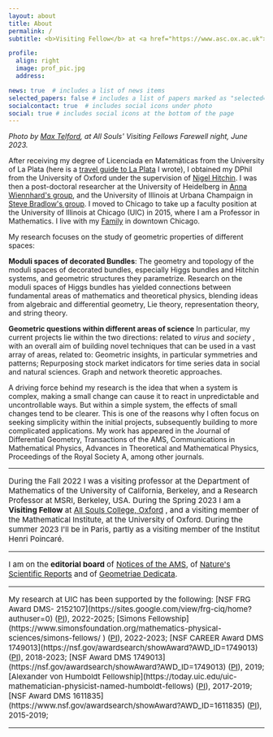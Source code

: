 ```yaml
---
layout: about
title: About
permalink: /
subtitle: <b>Visiting Fellow</b> at <a href="https://www.asc.ox.ac.uk">All Souls College, Oxford</a>  and <b>Professor</b> of <a href="https://mscs.uic.edu">Mathematics, Statistics, and Computer Science</a>, University of Illinois Chicago

profile:
  align: right
  image: prof_pic.jpg
  address:  

news: true  # includes a list of news items
selected_papers: false # includes a list of papers marked as "selected={true}"
socialcontact: true  # includes social icons under photo
social: true # includes social icons at the bottom of the page
---
```


<!-- Google tag (gtag.js) -->
<script async src="https://www.googletagmanager.com/gtag/js?id=G-FZGCT9KEL3"></script>
<script>
  window.dataLayer = window.dataLayer || [];
  function gtag(){dataLayer.push(arguments);}
  gtag('js', new Date());

  gtag('config', 'G-FZGCT9KEL3');
</script>

<i> Photo by [Max Telford](https://www.ucl.ac.uk/biosciences/people/max-telford), at All Souls' Visiting Fellows Farewell night,  June 2023. </i>

After receiving my degree of Licenciada en Matemáticas from the University of La Plata (here is a [travel guide to La Plata](https://lauraschaposnik.github.io/laplata/) I wrote), I obtained my DPhil from the University of Oxford under the supervision of [Nigel Hitchin](https://people.maths.ox.ac.uk/hitchin/). I was then a post-doctoral researcher at the University of Heidelberg in [Anna Wiennhard's group](https://www.mathi.uni-heidelberg.de/%7Ewienhard/), and the University of Illinois at Urbana Champaign in [Steve Bradlow's group](https://faculty.math.illinois.edu/%7Ebradlow/bradlow_index2.html).  I moved to Chicago to take up a faculty position at the University of Illinois at Chicago (UIC) in 2015, where I  am a Professor in Mathematics.  I live with my [Family](https://lauraschaposnik.github.io/family/) in downtown Chicago. 

My research focuses on the study of geometric properties of different spaces: 

<b>Moduli spaces of decorated Bundles</b>: The geometry and topology of the moduli spaces of decorated bundles, especially Higgs bundles and Hitchin systems, and geometric structures they parametrize.  Research on  the moduli spaces of Higgs bundles has yielded connections between fundamental areas of mathematics and theoretical physics, blending ideas from algebraic and differential geometry, Lie theory, representation theory, and string theory.      


<b>Geometric questions within different areas of science</b> In particular, my current projects lie within the two directions: related to <i>virus</i> and <i>society</i> , with an overall aim of building novel techniques that can be used in a vast array of areas, related to: Geometric insights, in particular symmetries and patterns; Repurposing stock market indicators for time series data in social and natural sciences. Graph and network theoretic approaches. 
        
        
A driving force behind my research is the idea that when a system is complex, making a small change can cause it to react in unpredictable and uncontrollable ways. But within a simple system, the effects of small changes tend to be clearer. This is one of the reasons why I often focus on seeking simplicity within the initial projects, subsequently building to more complicated applications.   My  work has appeared in the Journal of Differential Geometry, Transactions of the AMS, Communications in Mathematical Physics, Advances in Theoretical and Mathematical Physics,  Proceedings of the Royal Society A, among other journals.


<hr>
<span style="font-size:15px">

During the Fall 2022 I was a visiting professor at the Department of Mathematics of the University of California, Berkeley, and a Research Professor at MSRI, Berkeley, USA. During the Spring 2023 I am a <b> Visiting Fellow</b> at <a href="https://www.asc.ox.ac.uk">All Souls College, Oxford</a> , and a visiting member of the Mathematical Institute, at the University of Oxford. During the summer 2023 I'll be in Paris, partly as a visiting member of the Institut Henri Poincaré. 

<hr>
<span style="font-size:15px">

I am on the <b>editorial board</b> of [Notices of the AMS](https://www.ams.org/notices), of  [Nature's Scientific Reports](https://www.nature.com/srep/) and of [Geometriae Dedicata](https://www.springer.com/journal/10711/editors).  

<hr>
<span style="font-size:15px">
My research at UIC has been supported by the following: [NSF FRG Award DMS- 2152107](https://sites.google.com/view/frg-ciq/home?authuser=0) (<a href="https://sites.google.com/view/frg-ciq/home?authuser=0">PI</a>), 2022-2025; 
  [Simons Fellowship](https://www.simonsfoundation.org/mathematics-physical-sciences/simons-fellows/
) (<a href="https://ras.mit.edu/education-and-career-resources/glossary#term165">PI</a>), 2022-2023;
 [NSF CAREER Award DMS 1749013](https://nsf.gov/awardsearch/showAward?AWD_ID=1749013) (<a href="https://ras.mit.edu/education-and-career-resources/glossary#term165">PI</a>), 2018-2023;
[NSF  Award DMS 1749013](https://nsf.gov/awardsearch/showAward?AWD_ID=1749013) (<a href="https://ras.mit.edu/education-and-career-resources/glossary#term165">PI</a>), 2019;  
[Alexander von Humboldt Fellowship](https://today.uic.edu/uic-mathematician-physicist-named-humboldt-fellows) (<a href="https://ras.mit.edu/education-and-career-resources/glossary#term165">PI</a>), 2017-2019;
[NSF  Award DMS 1611835](https://www.nsf.gov/awardsearch/showAward?AWD_ID=1611835) (<a href="https://ras.mit.edu/education-and-career-resources/glossary#term165">PI</a>), 2015-2019;  
  <br>
</span>
<!--<span style="font-size:13px">
Note: my role is specified in parentheses, where PI = "Principal Investigator," Co-PI = "Co-Principal Investigator," and "KP=Key Person." 
</span>-->

<hr>
<span style="font-size:15px">
